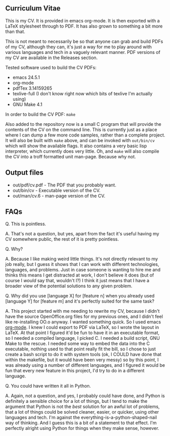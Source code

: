 Curriculum Vitae
----------------

This is my CV. It is provided in emacs org-mode. It is then exported with a LaTeX stylesheet through to PDF. It has also grown to something a bit more than that.

This is not meant to necessarily be so that anyone can grab and build PDFs of my CV, although they can, it's just a way for me to play around with various languages and tech in a vaguely relevant manner. PDF versions of my CV are available in the Releases section.

Tested software used to build the CV PDFs:
- emacs 24.5.1
- org-mode
- pdfTex 3.14159265
- texlive-full (I don't know right now which bits of texlive I'm actually using)
- GNU Make 4.1

In order to build the CV PDF:
```make```

Also added to the repository now is a small C program that will provide the contents of the CV on the command line. This is currently just as a place where I can dump a few more code samples, rather than a complete project. It will also be built with ```make``` above, and can be invoked with ```out/bin/cv``` which will show the available flags. It also contains a very basic lisp interpreter, which currently does very little. Oh, and ```make``` will also compile the CV into a troff formatted unit man-page. Because why not.

Output files
-------------
- out/pdf/cv.pdf - The PDF that you probably want.
- out/bin/cv - Executable version of the CV.
- out/man/cv.6 - man-page version of the CV.

FAQs
-----
Q. This is pointless.

A. That's not a question, but yes, apart from the fact it's useful having my CV somewhere public, the rest of it is pretty pointless.

Q. Why?

A. Because I like making weird little things. It's not directly relevant to my job really, but I guess it shows that I can work with different technologies, languages, and problems. Just in case someone is wanting to hire me and thinks this means I get distracted at work, I don't believe it does (but of course I _would_ say that, wouldn't I?) I think it just means that I have a broader view of the potential solutions to any given problem.

Q. Why did you use [language X] for [feature n] when you already used [language Y] for [feature m] and it's perfectly suited for the same task?

A. This project started with me needing to rewrite my CV, because I didn't have the source OpenOffice.org files for my previous ones, and I didn't feel like re-installing OO.o anyway. I wanted something quick. So I used emacs [org-mode](https://orgmode.org). I knew I could export to PDF via LaTeX, so I wrote the layout in LaTeX. At that point I figured it'd be fun to have it in an executable format, so I needed a compiled language, I picked C. I needed a build script, GNU Make to the rescue. I needed some way to embed the data into the C executable, nothing used to that point really fit the bill, so I chose to just create a bash script to do it with system tools (ok, I COULD have done that within the makefile, but it would have been very messy) so by this point, I was already using a number of different languages, and I figured it would be fun that every new feature in this project, I'd try to do in a different language.

Q. You could have written it all in Python.

A. Again, not a question, and yes, I probably could have done, and Python is definitely a sensible choice for a lot of things, but I tend to make the argument that Python is not the _best_ solution for an awful lot of problems, that a lot of things could be solved cleaner, easier, or quicker, using other languages and tech. I'm against the everything-is-a-python-shaped-nail way of thinking. And I guess this is a bit of a statement to that effect. I'm perfectly alright using Python for things when they make sense, however.